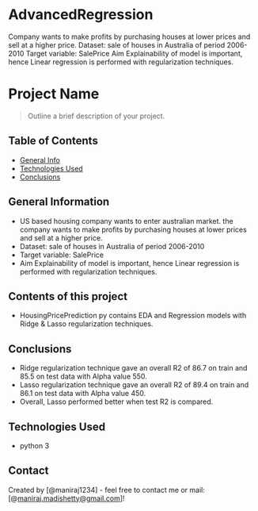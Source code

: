 # AdvancedRegression
Company wants to make profits by purchasing houses at lower prices and sell at a higher price.  Dataset: sale of houses in Australia of period 2006-2010  Target variable: SalePrice  Aim Explainability of model is important, hence Linear regression is performed with regularization techniques.

# Project Name
> Outline a brief description of your project.


## Table of Contents
* [General Info](#general-information)
* [Technologies Used](#technologies-used)
* [Conclusions](#conclusions)


## General Information
- US based housing company wants to enter australian market. the company wants to make profits by purchasing houses at lower prices and sell at a higher price.  
- Dataset: sale of houses in Australia of period 2006-2010  
- Target variable: SalePrice  
- Aim Explainability of model is important, hence Linear regression is performed with regularization techniques.

## Contents of this project
- HousingPricePrediction py contains EDA and Regression models with Ridge & Lasso regularization techniques.

## Conclusions
- Ridge regularization technique gave an overall R2 of 86.7 on train and 85.5 on test data with Alpha value 550.
- Lasso regularization technique gave an overall R2 of 89.4 on train and 86.1 on test data with Alpha value 450.
- Overall, Lasso performed better when test R2 is compared.


## Technologies Used
- python 3


## Contact
Created by [@maniraj1234] - feel free to contact me or mail: [@maniraj.madishetty@gmail.com]!
